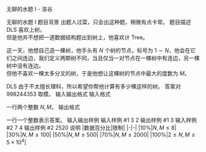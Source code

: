 



无聊的水题 I - 洛谷














无聊的水题 I
题目背景
出题人过菜，只会出这种题，稍微有点卡常。
题目描述
DLS 喜欢上树。  
但是他并不想把一道数据结构题出到树上，他喜欢计 Tree。

这一天，他想自己造一棵树，他手头有 $N$ 个树的节点，标号为 $1 \sim N$，他会在它们之间连边，我们定义两颗树不同，当且仅当一对节点在一棵树中有连边，另一棵树中没有连边。  
但他不喜欢一棵太多分叉的树，于是他想让这棵树的节点中最大的度数为 $M$。

DLS 由于不太擅长理科，所以希望你帮他计算有多少棵这样的树。 
答案对 $998244353$ 取模。
输入输出格式
输入格式

一行两个整数 $N, M$。
输出格式

一行一个整数表示答案。
输入输出样例
输入样例 #1
3 2
输出样例 #1
3
输入样例 #2
7 4
输出样例 #2
2520
说明
|数据百分比|限制|
|-|-|
|$10\%$|$N,M \le 8$|
|$30\%$|$N,M \le 100$|
|$50\%$|$N,M \le 500$|
|$70\%$|$N,M \le 2000$|
|$100\%$|$2 \le N,M \le 5 \times 10^4$|






